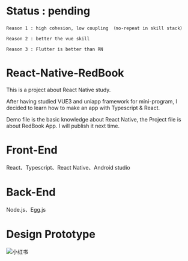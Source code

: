 # Status : pending
    Reason 1 : high cohesion, low coupling （no-repeat in skill stack）
  
    Reason 2 : better the vue skill
  
    Reason 3 : Flutter is better than RN

# React-Native-RedBook
This is a project about React Native study.

After having studied VUE3 and uniapp framework for mini-program, I decided to learn how to make an app with Typescript & React.
<!-- ( We will learn react eventually ) -->

Demo file is the basic knowledge about React Native, the Project file is about RedBook App. I will publish it next time.

# Front-End
React、Typescript、React Native、Android studio

# Back-End
Node.js、Egg.js

# Design Prototype

![小红书](https://github.com/Kroo-S/React-Native-RedBook/assets/10970297/9864482a-98c8-40e1-be5d-16c7c3faa500)
